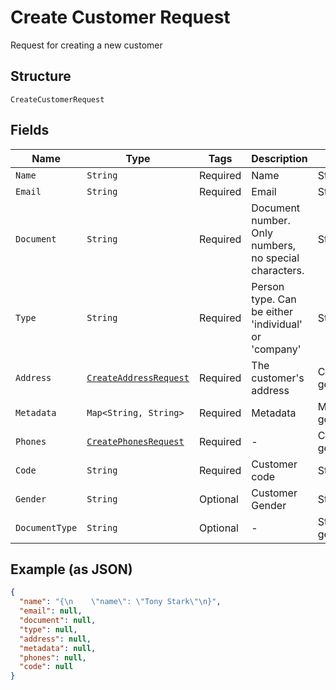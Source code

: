 
# Create Customer Request

Request for creating a new customer

## Structure

`CreateCustomerRequest`

## Fields

| Name | Type | Tags | Description | Getter | Setter |
|  --- | --- | --- | --- | --- | --- |
| `Name` | `String` | Required | Name | String getName() | setName(String name) |
| `Email` | `String` | Required | Email | String getEmail() | setEmail(String email) |
| `Document` | `String` | Required | Document number. Only numbers, no special characters. | String getDocument() | setDocument(String document) |
| `Type` | `String` | Required | Person type. Can be either 'individual' or 'company' | String getType() | setType(String type) |
| `Address` | [`CreateAddressRequest`](../../doc/models/create-address-request.md) | Required | The customer's address | CreateAddressRequest getAddress() | setAddress(CreateAddressRequest address) |
| `Metadata` | `Map<String, String>` | Required | Metadata | Map<String, String> getMetadata() | setMetadata(Map<String, String> metadata) |
| `Phones` | [`CreatePhonesRequest`](../../doc/models/create-phones-request.md) | Required | - | CreatePhonesRequest getPhones() | setPhones(CreatePhonesRequest phones) |
| `Code` | `String` | Required | Customer code | String getCode() | setCode(String code) |
| `Gender` | `String` | Optional | Customer Gender | String getGender() | setGender(String gender) |
| `DocumentType` | `String` | Optional | - | String getDocumentType() | setDocumentType(String documentType) |

## Example (as JSON)

```json
{
  "name": "{\n    \"name\": \"Tony Stark\"\n}",
  "email": null,
  "document": null,
  "type": null,
  "address": null,
  "metadata": null,
  "phones": null,
  "code": null
}
```

